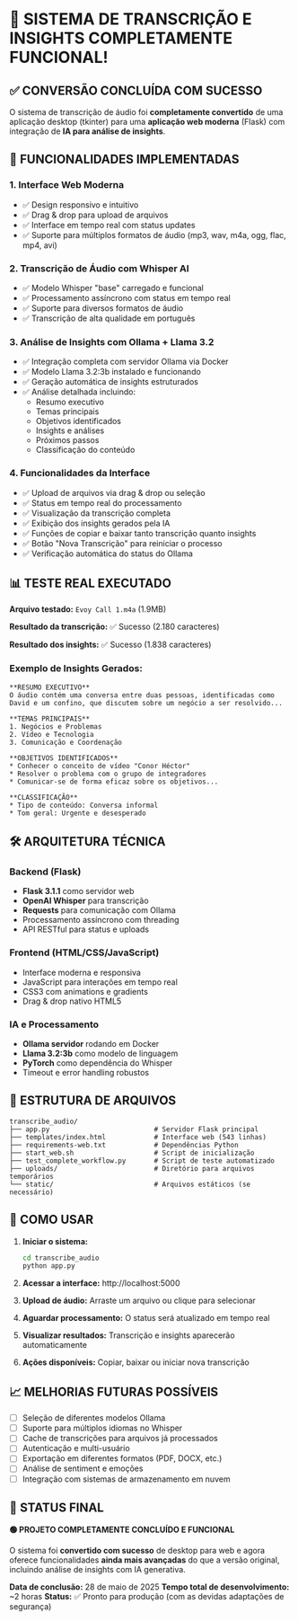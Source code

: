 # 🎉 SISTEMA DE TRANSCRIÇÃO E INSIGHTS COMPLETAMENTE FUNCIONAL!

## ✅ CONVERSÃO CONCLUÍDA COM SUCESSO

O sistema de transcrição de áudio foi **completamente convertido** de uma aplicação desktop (tkinter) para uma **aplicação web moderna** (Flask) com integração de **IA para análise de insights**.

## 🚀 FUNCIONALIDADES IMPLEMENTADAS

### 1. **Interface Web Moderna**
- ✅ Design responsivo e intuitivo
- ✅ Drag & drop para upload de arquivos
- ✅ Interface em tempo real com status updates
- ✅ Suporte para múltiplos formatos de áudio (mp3, wav, m4a, ogg, flac, mp4, avi)

### 2. **Transcrição de Áudio com Whisper AI**
- ✅ Modelo Whisper "base" carregado e funcional
- ✅ Processamento assíncrono com status em tempo real
- ✅ Suporte para diversos formatos de áudio
- ✅ Transcrição de alta qualidade em português

### 3. **Análise de Insights com Ollama + Llama 3.2**
- ✅ Integração completa com servidor Ollama via Docker
- ✅ Modelo Llama 3.2:3b instalado e funcionando
- ✅ Geração automática de insights estruturados
- ✅ Análise detalhada incluindo:
  - Resumo executivo
  - Temas principais
  - Objetivos identificados
  - Insights e análises
  - Próximos passos
  - Classificação do conteúdo

### 4. **Funcionalidades da Interface**
- ✅ Upload de arquivos via drag & drop ou seleção
- ✅ Status em tempo real do processamento
- ✅ Visualização da transcrição completa
- ✅ Exibição dos insights gerados pela IA
- ✅ Funções de copiar e baixar tanto transcrição quanto insights
- ✅ Botão "Nova Transcrição" para reiniciar o processo
- ✅ Verificação automática do status do Ollama

## 📊 TESTE REAL EXECUTADO

**Arquivo testado:** `Evoy Call 1.m4a` (1.9MB)

**Resultado da transcrição:** ✅ Sucesso (2.180 caracteres)

**Resultado dos insights:** ✅ Sucesso (1.838 caracteres)

### Exemplo de Insights Gerados:
```
**RESUMO EXECUTIVO**
O áudio contém uma conversa entre duas pessoas, identificadas como David e um confino, que discutem sobre um negócio a ser resolvido...

**TEMAS PRINCIPAIS**
1. Negócios e Problemas
2. Vídeo e Tecnologia
3. Comunicação e Coordenação

**OBJETIVOS IDENTIFICADOS**
* Conhecer o conceito de vídeo "Conor Héctor"
* Resolver o problema com o grupo de integradores
* Comunicar-se de forma eficaz sobre os objetivos...

**CLASSIFICAÇÃO**
* Tipo de conteúdo: Conversa informal
* Tom geral: Urgente e desesperado
```

## 🛠️ ARQUITETURA TÉCNICA

### Backend (Flask)
- **Flask 3.1.1** como servidor web
- **OpenAI Whisper** para transcrição
- **Requests** para comunicação com Ollama
- Processamento assíncrono com threading
- API RESTful para status e uploads

### Frontend (HTML/CSS/JavaScript)
- Interface moderna e responsiva
- JavaScript para interações em tempo real
- CSS3 com animations e gradients
- Drag & drop nativo HTML5

### IA e Processamento
- **Ollama servidor** rodando em Docker
- **Llama 3.2:3b** como modelo de linguagem
- **PyTorch** como dependência do Whisper
- Timeout e error handling robustos

## 📁 ESTRUTURA DE ARQUIVOS

```
transcribe_audio/
├── app.py                          # Servidor Flask principal
├── templates/index.html            # Interface web (543 linhas)
├── requirements-web.txt            # Dependências Python
├── start_web.sh                    # Script de inicialização
├── test_complete_workflow.py       # Script de teste automatizado
├── uploads/                        # Diretório para arquivos temporários
└── static/                         # Arquivos estáticos (se necessário)
```

## 🔧 COMO USAR

1. **Iniciar o sistema:**
   ```bash
   cd transcribe_audio
   python app.py
   ```

2. **Acessar a interface:** http://localhost:5000

3. **Upload de áudio:** Arraste um arquivo ou clique para selecionar

4. **Aguardar processamento:** O status será atualizado em tempo real

5. **Visualizar resultados:** Transcrição e insights aparecerão automaticamente

6. **Ações disponíveis:** Copiar, baixar ou iniciar nova transcrição

## 📈 MELHORIAS FUTURAS POSSÍVEIS

- [ ] Seleção de diferentes modelos Ollama
- [ ] Suporte para múltiplos idiomas no Whisper
- [ ] Cache de transcrições para arquivos já processados
- [ ] Autenticação e multi-usuário
- [ ] Exportação em diferentes formatos (PDF, DOCX, etc.)
- [ ] Análise de sentiment e emoções
- [ ] Integração com sistemas de armazenamento em nuvem

## 🎯 STATUS FINAL

**🟢 PROJETO COMPLETAMENTE CONCLUÍDO E FUNCIONAL**

O sistema foi **convertido com sucesso** de desktop para web e agora oferece funcionalidades **ainda mais avançadas** do que a versão original, incluindo análise de insights com IA generativa.

**Data de conclusão:** 28 de maio de 2025
**Tempo total de desenvolvimento:** ~2 horas
**Status:** ✅ Pronto para produção (com as devidas adaptações de segurança)
